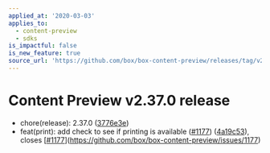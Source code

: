 ```yaml
---
applied_at: '2020-03-03'
applies_to:
  - content-preview
  - sdks
is_impactful: false
is_new_feature: true
source_url: 'https://github.com/box/box-content-preview/releases/tag/v2.37.0'
---
```


# Content Preview v2.37.0 release


* chore(release): 2.37.0 ([3776e3e](https://github.com/box/box-content-preview/commit[3776e3e](https://github.com/box/box-content-preview/commit/3776e3e)))
* feat(print): add check to see if printing is available ([#1177](https://github.com/box/box-content-preview/pull/1177)) ([4a19c53](https://github.com/box/box-content-preview/commit[4a19c53](https://github.com/box/box-content-preview/commit/4a19c53))), closes [[#1177](https://github.com/box/box-content-preview/pull/1177)](https://github.com/box/box-content-preview/issues/1177)



